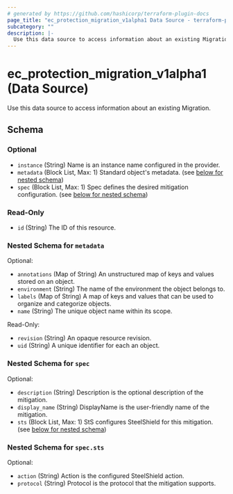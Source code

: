 ```yaml
---
# generated by https://github.com/hashicorp/terraform-plugin-docs
page_title: "ec_protection_migration_v1alpha1 Data Source - terraform-provider-ec"
subcategory: ""
description: |-
  Use this data source to access information about an existing Migration.
---
```


# ec_protection_migration_v1alpha1 (Data Source)

Use this data source to access information about an existing Migration.



<!-- schema generated by tfplugindocs -->
## Schema

### Optional

- `instance` (String) Name is an instance name configured in the provider.
- `metadata` (Block List, Max: 1) Standard object's metadata. (see [below for nested schema](#nestedblock--metadata))
- `spec` (Block List, Max: 1) Spec defines the desired mitigation configuration. (see [below for nested schema](#nestedblock--spec))

### Read-Only

- `id` (String) The ID of this resource.

<a id="nestedblock--metadata"></a>
### Nested Schema for `metadata`

Optional:

- `annotations` (Map of String) An unstructured map of keys and values stored on an object.
- `environment` (String) The name of the environment the object belongs to.
- `labels` (Map of String) A map of keys and values that can be used to organize and categorize objects.
- `name` (String) The unique object name within its scope.

Read-Only:

- `revision` (String) An opaque resource revision.
- `uid` (String) A unique identifier for each an object.


<a id="nestedblock--spec"></a>
### Nested Schema for `spec`

Optional:

- `description` (String) Description is the optional description of the mitigation.
- `display_name` (String) DisplayName is the user-friendly name of the mitigation.
- `sts` (Block List, Max: 1) StS configures SteelShield for this mitigation. (see [below for nested schema](#nestedblock--spec--sts))

<a id="nestedblock--spec--sts"></a>
### Nested Schema for `spec.sts`

Optional:

- `action` (String) Action is the configured SteelShield action.
- `protocol` (String) Protocol is the protocol that the mitigation supports.
